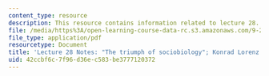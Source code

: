 ```yaml
---
content_type: resource
description: This resource contains information related to lecture 28.
file: /media/https%3A/open-learning-course-data-rc.s3.amazonaws.com/9-20-animal-behavior-fall-2013/42ccbf6c7f96d36ec583be3777120372_MIT9_20F13_Lec28.pdf
file_type: application/pdf
resourcetype: Document
title: 'Lecture 28 Notes: "The triumph of sociobiology"; Konrad Lorenz on learning'
uid: 42ccbf6c-7f96-d36e-c583-be3777120372
---
```

